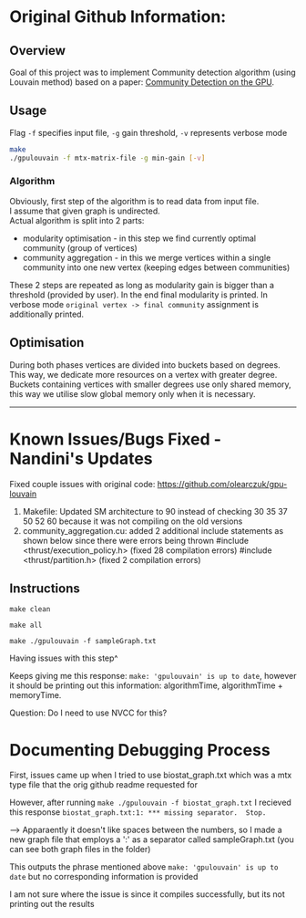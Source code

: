 # Original Github Information:
## Overview
Goal of this project was to implement Community detection algorithm (using Louvain method) 
based on a paper: [Community Detection on the GPU](http://dspace.uib.no/bitstream/handle/1956/16753/PaperIII.pdf).

## Usage
Flag `-f` specifies input file, `-g` gain threshold, `-v` represents verbose mode
```bash
make
./gpulouvain -f mtx-matrix-file -g min-gain [-v]
```

### Algorithm
Obviously, first step of the algorithm is to read data from input file. <br/>
I assume that given graph is undirected. <br/>
Actual algorithm is split into 2 parts:
  - modularity optimisation - in this step we find currently optimal community (group of vertices)
  - community aggregation - in this we merge vertices within a single community into one new vertex (keeping edges between communities)

These 2 steps are repeated as long as modularity gain is bigger than a threshold (provided by user).
In the end final modularity is printed. In verbose mode `original vertex -> final community` assignment is additionally printed. 

## Optimisation
During both phases vertices are divided into buckets based on degrees. This way, we dedicate more resources on a vertex with greater degree.
Buckets containing vertices with smaller degrees use only shared memory, this way we utilise slow global memory only when it is necessary.

---
# Known Issues/Bugs Fixed - Nandini's Updates
Fixed couple issues with original code: https://github.com/olearczuk/gpu-louvain
1. Makefile: Updated SM architecture to 90 instead of checking 30 35 37 50 52 60 because it was not compiling on the old versions
2. community_aggregation.cu: added 2 additional include statements as shown below since there were errors being thrown 
#include <thrust/execution_policy.h> (fixed 28 compilation errors)
#include <thrust/partition.h> (fixed 2 compilation errors)

## Instructions
```
make clean
```
```
make all
```
```
make ./gpulouvain -f sampleGraph.txt
```
Having issues with this step^

Keeps giving me this response: ```make: 'gpulouvain' is up to date```, however it should be printing out this information: algorithmTime, algorithmTime + memoryTime.

Question: Do I need to use NVCC for this?

# Documenting Debugging Process

First, issues came up when I tried to use biostat_graph.txt which was a mtx type file that the orig github readme requested for

However, after running ``` make ./gpulouvain -f biostat_graph.txt ``` I recieved this response ```biostat_graph.txt:1: *** missing separator.  Stop.```

--> Apparaently it doesn't like spaces between the numbers, so I made a new graph file that employs a ':' as a separator called sampleGraph.txt (you can see both graph files in the folder)

This outputs the phrase mentioned above ```make: 'gpulouvain' is up to date``` but no corresponding information is provided

I am not sure where the issue is since it compiles successfully, but its not printing out the results


